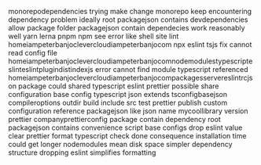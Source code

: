 monorepodependencies trying make change monorepo keep encountering dependency problem ideally root packagejson contains devdependencies allow package folder packagejson contain dependecies work reasonably well yarn lerna pnpm npm see error like shell site lint homeiampeterbanjoclevercloudiampeterbanjocom npx eslint tsjs fix cannot read config file homeiampeterbanjoclevercloudiampeterbanjocomnodemodulestypescripteslinteslintplugindistindexjs error cannot find module typescript referenced homeiampeterbanjoclevercloudiampeterbanjocompackagesservereslintrcjson package could shared typescript eslint prettier possible share configuration base config typescript json extends tsconfigbasejson compileroptions outdir build include src test prettier publish custom configuration reference packagejson like json name mycoollibrary version prettier companyprettierconfig package contain dependency root packagejson contains convenience script base configs drop eslint value clear prettier format typescript check done consequence installation time could get longer nodemodules mean disk space simpler dependency structure dropping eslint simplifies formatting